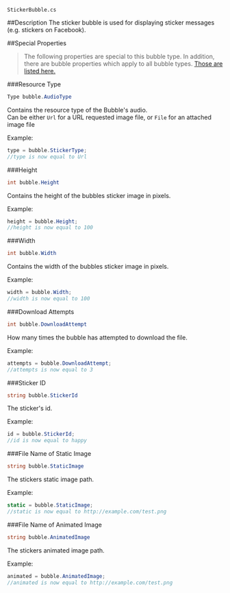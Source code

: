 ```
StickerBubble.cs
```

##Description
The sticker bubble is used for displaying sticker messages (e.g. stickers on Facebook).  

##Special Properties
> The following properties are special to this bubble type. In addition, there are bubble properties which apply to all bubble types. [Those are listed here.](//github.com/Disa-im/DisaOpenSource/wiki/Bubble-Properties)

###Resource Type
```c#
Type bubble.AudioType
```
Contains the resource type of the Bubble's audio.  
Can be either `Url` for a URL requested image file, or `File` for an attached image file

Example:
```c#
type = bubble.StickerType;
//type is now equal to Url
```

###Height
```c#
int bubble.Height
```
Contains the height of the bubbles sticker image in pixels.

Example:
```c#
height = bubble.Height;
//height is now equal to 100
```

###Width
```c#
int bubble.Width
```
Contains the width of the bubbles sticker image in pixels.

Example:
```c#
width = bubble.Width;
//width is now equal to 100
```

###Download Attempts
```c#
int bubble.DownloadAttempt
```
How many times the bubble has attempted to download the file. 

Example:
```c#
attempts = bubble.DownloadAttempt;
//attempts is now equal to 3
```

###Sticker ID
```c#
string bubble.StickerId
```
The sticker's id.

Example:
```c#
id = bubble.StickerId;
//id is now equal to happy
```

###File Name of Static Image
```c#
string bubble.StaticImage
```
The stickers static image path.

Example:
```c#
static = bubble.StaticImage;
//static is now equal to http://example.com/test.png
```

###File Name of Animated Image
```c#
string bubble.AnimatedImage
```
The stickers animated image path.

Example:
```c#
animated = bubble.AnimatedImage;
//animated is now equal to http://example.com/test.png
```